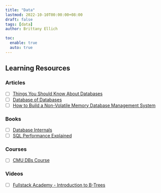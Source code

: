 ```yaml
---
title: "Data"
lastmod: 2022-10-10T00:00:00+08:00
draft: false
tags: [data]
author: Brittany Ellich

toc:
  enable: true
  auto: true
---
```


## Learning Resources

### Articles

* [ ] [Things You Should Know About Databases](https://architecturenotes.co/things-you-should-know-about-databases/)
* [ ] [Database of Databases](https://dbdb.io/)
* [ ] [How to Build a Non-Volatile Memory Database Management System](https://db.cs.cmu.edu/papers/2017/p1753-arulraj.pdf)

### Books

* [ ] [Database Internals](https://www.amazon.com/Database-Internals-Deep-Distributed-Systems/dp/1492040347/ref=sr_1_4?crid=3QSQKOWO37J9I&amp;keywords=databases&amp;qid=1665417275&amp;qu=eyJxc2MiOiI0LjQwIiwicXNhIjoiMy42OSIsInFzcCI6IjMuNTQifQ%253D%253D&amp;s=books&amp;sprefix=databases%252Cstripbooks%252C141&amp;sr=1-4&_encoding=UTF8&tag=brittanyellich-20&linkCode=ur2&linkId=9879334dd2a81196d70cc524bf18afcd&camp=1789&creative=9325)
* [ ] [SQL Performance Explained](https://www.amazon.com/Performance-Explained-Everything-Developers-about/dp/3950307826/ref=sr_1_1?crid=3FK1MTGLIVX6U&keywords=sql+performance+explained&qid=1659471271&sprefix=sql+performance+explaine%2Caps%2C142&sr=8-1)

### Courses

* [ ] [CMU DBs Course](https://15445.courses.cs.cmu.edu/fall2020/)

### Videos

* [ ] [Fullstack Academy - Introduction to B-Trees](https://www.youtube.com/watch?v=C_q5ccN84C8 )
